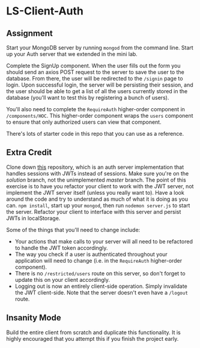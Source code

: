 # LS-Client-Auth

## Assignment
Start your MongoDB server by running `mongod` from the command line.
Start up your Auth server that we extended in the mini lab.

Complete the SignUp component. When the user fills out the form you should send an
axios POST request to the server to save the user to the database. From there, the user will
be redirected to the `/signin` page to login. Upon successful login, the server will be persisting
their session, and the user should be able to get a list of all the users currently stored in
the database (you'll want to test this by registering a bunch of users). 

You'll also need to complete the `RequireAuth` higher-order component in `/components/HOC`. This 
higher-order component wraps the `users` component to ensure that only authorized users can view
that component. 

There's lots of starter code in this repo that you can use as a reference. 

## Extra Credit
Clone down [this](https://github.com/LambdaSchool/LS-Auth-JWT/tree/solution) repository, which is an auth 
server implementation that handles sessions with JWTs instead of sessions. Make sure you're on the _solution_ branch, not the unimplemented _master_ branch.
The point of this exercise is to have you refactor your client to work with the JWT server, not implement the JWT server itself (unless you really want to). Have a look around the code and
try to understand as much of what it is doing as you can. `npm install`, start up your `mongod`, then run `nodemon server.js` to start the server. Refactor your client to interface with this server and persist JWTs in localStorage. 

Some of the things that you'll need to change include:
 * Your actions that make calls to your server will all need to be refactored to handle the JWT token accordingly.
 * The way you check if a user is authenticated throughout your application will need to change (i.e. in the `RequireAuth` higher-order component).
 * There is no `/restricted/users` route on this server, so don't forget to update this on your client accordingly.
 * Logging out is now an entirely client-side operation. Simply invalidate the JWT client-side. Note that the server doesn't even have a `/logout` route.

## Insanity Mode
Build the entire client from scratch and duplicate this functionality. It is highly
encouraged that you attempt this if you finish the project early.
